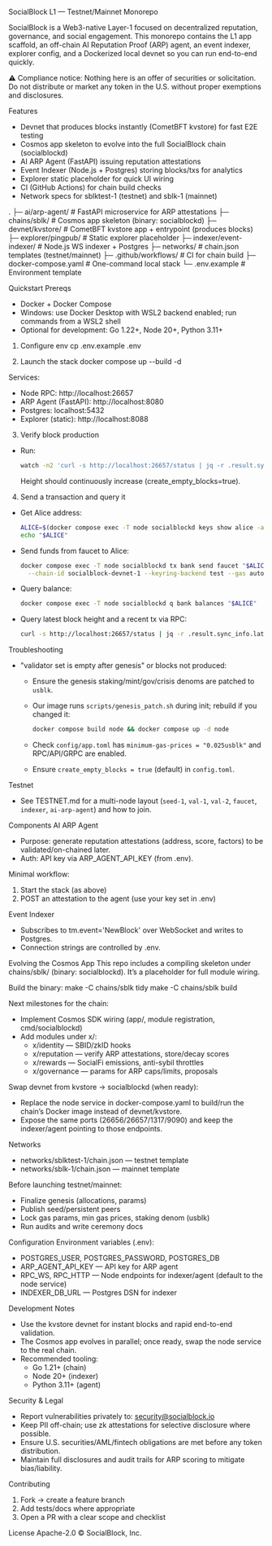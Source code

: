 SocialBlock L1 — Testnet/Mainnet Monorepo

SocialBlock is a Web3-native Layer-1 focused on decentralized reputation, governance, and social engagement. This monorepo contains the L1 app scaffold, an off-chain AI Reputation Proof (ARP) agent, an event indexer, explorer config, and a Dockerized local devnet so you can run end-to-end quickly.

⚠️ Compliance notice: Nothing here is an offer of securities or solicitation. Do not distribute or market any token in the U.S. without proper exemptions and disclosures.

Features
- Devnet that produces blocks instantly (CometBFT kvstore) for fast E2E testing
- Cosmos app skeleton to evolve into the full SocialBlock chain (socialblockd)
- AI ARP Agent (FastAPI) issuing reputation attestations
- Event Indexer (Node.js + Postgres) storing blocks/txs for analytics
- Explorer static placeholder for quick UI wiring
- CI (GitHub Actions) for chain build checks
- Network specs for sblktest-1 (testnet) and sblk-1 (mainnet)

.
├─ ai/arp-agent/           # FastAPI microservice for ARP attestations
├─ chains/sblk/            # Cosmos app skeleton (binary: socialblockd)
├─ devnet/kvstore/         # CometBFT kvstore app + entrypoint (produces blocks)
├─ explorer/pingpub/       # Static explorer placeholder
├─ indexer/event-indexer/  # Node.js WS indexer + Postgres
├─ networks/               # chain.json templates (testnet/mainnet)
├─ .github/workflows/      # CI for chain build
├─ docker-compose.yaml     # One-command local stack
└─ .env.example            # Environment template

Quickstart
Prereqs
- Docker + Docker Compose
- Windows: use Docker Desktop with WSL2 backend enabled; run commands from a WSL2 shell
- Optional for development: Go 1.22+, Node 20+, Python 3.11+

1) Configure env
   cp .env.example .env

2) Launch the stack
   docker compose up --build -d

Services:
- Node RPC: http://localhost:26657
- ARP Agent (FastAPI): http://localhost:8080
- Postgres: localhost:5432
- Explorer (static): http://localhost:8088

3) Verify block production
- Run:
  
  ```bash
  watch -n2 'curl -s http://localhost:26657/status | jq -r .result.sync_info.latest_block_height'
  ```

  Height should continuously increase (create_empty_blocks=true).

4) Send a transaction and query it
- Get Alice address:

  ```bash
  ALICE=$(docker compose exec -T node socialblockd keys show alice -a --keyring-backend test)
  echo "$ALICE"
  ```

- Send funds from faucet to Alice:

  ```bash
  docker compose exec -T node socialblockd tx bank send faucet "$ALICE" 100000usblk \
    --chain-id socialblock-devnet-1 --keyring-backend test --gas auto --fees 2000usblk --yes
  ```

- Query balance:

  ```bash
  docker compose exec -T node socialblockd q bank balances "$ALICE"
  ```

- Query latest block height and a recent tx via RPC:

  ```bash
  curl -s http://localhost:26657/status | jq -r .result.sync_info.latest_block_height
  ```

Troubleshooting
- "validator set is empty after genesis" or blocks not produced:
  - Ensure the genesis staking/mint/gov/crisis denoms are patched to `usblk`.
  - Our image runs `scripts/genesis_patch.sh` during init; rebuild if you changed it:

    ```bash
    docker compose build node && docker compose up -d node
    ```

  - Check `config/app.toml` has `minimum-gas-prices = "0.025usblk"` and RPC/API/GRPC are enabled.
  - Ensure `create_empty_blocks = true` (default) in `config.toml`.

Testnet
- See TESTNET.md for a multi-node layout (`seed-1`, `val-1`, `val-2`, `faucet`, `indexer`, `ai-arp-agent`) and how to join.

Components
AI ARP Agent
- Purpose: generate reputation attestations (address, score, factors) to be validated/on-chained later.
- Auth: API key via ARP_AGENT_API_KEY (from .env).

Minimal workflow:
1) Start the stack (as above)
2) POST an attestation to the agent (use your key set in .env)

Event Indexer
- Subscribes to tm.event='NewBlock' over WebSocket and writes to Postgres.
- Connection strings are controlled by .env.

Evolving the Cosmos App
This repo includes a compiling skeleton under chains/sblk/ (binary: socialblockd). It’s a placeholder for full module wiring.

Build the binary:
make -C chains/sblk tidy
make -C chains/sblk build

Next milestones for the chain:
- Implement Cosmos SDK wiring (app/, module registration, cmd/socialblockd)
- Add modules under x/:
  - x/identity — SBID/zkID hooks
  - x/reputation — verify ARP attestations, store/decay scores
  - x/rewards — SocialFi emissions, anti-sybil throttles
  - x/governance — params for ARP caps/limits, proposals

Swap devnet from kvstore → socialblockd (when ready):
- Replace the node service in docker-compose.yaml to build/run the chain’s Docker image instead of devnet/kvstore.
- Expose the same ports (26656/26657/1317/9090) and keep the indexer/agent pointing to those endpoints.

Networks
- networks/sblktest-1/chain.json — testnet template
- networks/sblk-1/chain.json — mainnet template

Before launching testnet/mainnet:
- Finalize genesis (allocations, params)
- Publish seed/persistent peers
- Lock gas params, min gas prices, staking denom (usblk)
- Run audits and write ceremony docs

Configuration
Environment variables (.env):
- POSTGRES_USER, POSTGRES_PASSWORD, POSTGRES_DB
- ARP_AGENT_API_KEY — API key for ARP agent
- RPC_WS, RPC_HTTP — Node endpoints for indexer/agent (default to the node service)
- INDEXER_DB_URL — Postgres DSN for indexer

Development Notes
- Use the kvstore devnet for instant blocks and rapid end-to-end validation.
- The Cosmos app evolves in parallel; once ready, swap the node service to the real chain.
- Recommended tooling:
  - Go 1.21+ (chain)
  - Node 20+ (indexer)
  - Python 3.11+ (agent)

Security & Legal
- Report vulnerabilities privately to: security@socialblock.io
- Keep PII off-chain; use zk attestations for selective disclosure where possible.
- Ensure U.S. securities/AML/fintech obligations are met before any token distribution.
- Maintain full disclosures and audit trails for ARP scoring to mitigate bias/liability.

Contributing
1) Fork → create a feature branch
2) Add tests/docs where appropriate
3) Open a PR with a clear scope and checklist

License
Apache-2.0 © SocialBlock, Inc.
